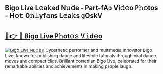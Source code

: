 ## Bigo Live L𝚎a𝚔ed N𝚞𝚍e - Part-fAp Vi𝚍𝚎o P𝚑𝚘tos - H𝚘𝚝 O𝚗𝚕yf𝚊ns L𝚎a𝚔s gOskV

# <h2><a href="http://kf2p1m.oniu.top/?m=Bigo+Live">🔗👉 🔴 Bigo Live P𝚑ot𝚘𝚜 V𝚒d𝚎o</a></h2>

[![Bigo Live Nu𝚍e𝚜](https://i.imgur.com/0qMVB7G.gif)](http://kf2p1m.oniu.top/?m=Bigo+Live)
Cybernetic performer and multimedia innovator Bigo Live, known for publishing dance and lifestyle tutorials through viral dance moves and compact clips. Brilliant comedian Bigo Live, celebrated for their remarkable abilities and achievements in making people laugh.  
